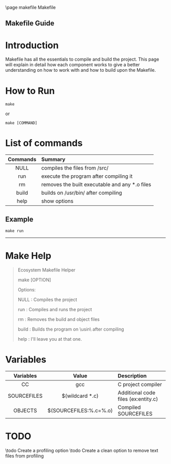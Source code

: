 \page makefile Makefile

Makefile Guide
---

# Introduction

Makefile has all the essentials to compile and build the project. This page will explain in detail
how each component works to give a better understanding on how to work with and how to build upon the Makefile.

# How to Run

	make

or 

	make [COMMAND]

# List of commands

Commands | Summary
:------: | :-------------------
NULL     | compiles the files from /src/
run      | execute the program after compiling it
rm       | removes the built executable and any *.o files
build    | builds on /usr/bin/ after compiling
help     | show options

## Example

	make run
---

# Make Help

> Ecosystem Makefile Helper
>
>	make [OPTION]
>
> Options:
>
>
>	NULL 	: Compiles the project
>
>	run	: Compiles and runs the project
>
>	rm	: Removes the build and object files
>
>	build	: Builds the program on \usin\ after compiling
>
>	help	: I'll leave you at that one.
>

# Variables

Variables | Value | Description
:-------: | :---: | :----------
CC        | gcc   | C project compiler
SOURCEFILES | $(wildcard *.c) | Additional code files (ex:entity.c)
OBJECTS   | $(SOURCEFILES:%.c=%.o) | Compiled SOURCEFILES


# TODO

\todo Create a profiling option
\todo Create a clean option to remove text files from profiling
